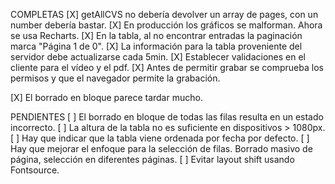 COMPLETAS
[X] getAllCVS no debería devolver un array de pages, con un number debería bastar.
[X] En producción los gráficos se malforman. Ahora se usa Recharts.
[X] En la tabla, al no encontrar entradas la paginación marca "Página 1 de 0".
[X] La información para la tabla proveniente del servidor debe actualizarse cada 5min.
[X] Establecer validaciones en el cliente para el vídeo y el pdf.
[X] Antes de permitir grabar se comprueba los permisos y que el navegador permite la grabación.

[X] El borrado en bloque parece tardar mucho.

PENDIENTES
[ ] El borrado en bloque de todas las filas resulta en un estado incorrecto.
[ ] La altura de la tabla no es suficiente en dispositivos > 1080px.
[ ] Hay que indicar que la tabla viene ordenada por fecha por defecto.
[ ] Hay que mejorar el enfoque para la selección de filas. Borrado masivo de página, selección en diferentes páginas.
[ ] Evitar layout shift usando Fontsource.
